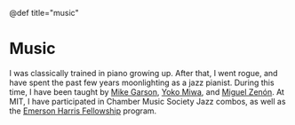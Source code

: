 @def title="music"

# Music

I was classically trained in piano growing up. After that, I went rogue, and have spent the past few years moonlighting as a jazz pianist. During this time, I have been taught by [Mike Garson](https://mikegarson.com/), [Yoko Miwa](http://www.yokomiwa.com/), and [Miguel Zenón](https://miguelzenon.com/). At MIT, I have participated in Chamber Music Society Jazz combos, as well as the [Emerson Harris Fellowship](https://mta.mit.edu/music/performance/emersonharris-program-private-study) program.

